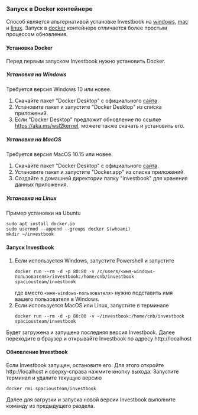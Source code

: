 ### Запуск в Docker контейнере

Способ является альтернативой установке Investbook на [windows](install-on-windows.md), [mac](install-on-linux.md)
и [linux](install-on-linux.md). Запуск в [docker](https://hub.docker.com/r/spaciousteam/investbook) контейнере
отличается более простым процессом обновления.

#### Установка Docker
Перед первым запуском Investbook нужно установить Docker.

##### Установка на Windows
Требуется версия Windows 10 или новее.

1. Скачайте пакет "Docker Desktop" с официального [сайта](https://docs.docker.com/desktop/windows/install/).
2. Установите пакет и запустите "Docker Desktop" из списка приложений.
3. Если "Docker Desktop" предложит обновление по ссылке https://aka.ms/wsl2kernel, можете также скачать и установить его.

##### Установка на MacOS
Требуется версия MacOS 10.15 или новее.

1. Скачайте пакет "Docker Desktop" с официального [сайта](https://docs.docker.com/desktop/mac/install/).
2. Установите пакет и запустите "Docker.app" из списка приложений.
3. Создайте в домашней директории папку "investbook" для хранения данных приложения.

##### Установка на Linux
Пример установки на Ubuntu
```shell
sudo apt install docker.io
sudo usermod --append --groups docker $(whoami)
mkdir ~/investbook
```
#### Запуск Investbook
1. Если используется Windows, запустите Powershell и запустите
   ```shell
   docker run --rm -d -p 80:80 -v /c/users/<имя-windows-пользователя>/investbook:/home/cnb/investbook spaciousteam/investbook
   ```
   где вместо `<имя-windows-пользователя>` нужно подставить имя вашего пользователя в Windows.
1. Если используется MacOS или Linux, запустите в терминале
   ```shell
   docker run --rm -d -p 80:80 -v ~/investbook:/home/cnb/investbook spaciousteam/investbook
   ```
Будет загружена и запущена последняя версия Investbook. Далее переходите в браузер и открывайте Investbook
по адресу http://localhost

#### Обновление Investbook
Если Investbook запущен, остановите его. Для этого откройте http://localhost и сверху-справа нажмите кнопку выхода. 
Запустите терминал и удалите текущую версию
```shell
docker rmi spaciousteam/investbook
```
Далее для загрузки и запуска новой версии Investbook выполните команду из предыдущего раздела.

